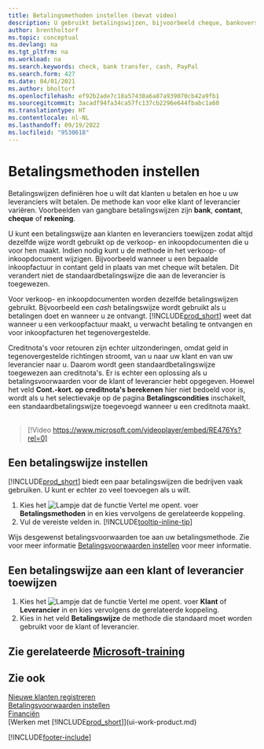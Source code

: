 ```yaml
---
title: Betalingsmethoden instellen (bevat video)
description: U gebruikt betalingswijzen, bijvoorbeeld cheque, bankoverschrijving, contant geld of PayPal, om te bepalen hoe verkoop- en inkoopfacturen worden betaald.
author: brentholtorf
ms.topic: conceptual
ms.devlang: na
ms.tgt_pltfrm: na
ms.workload: na
ms.search.keywords: check, bank transfer, cash, PayPal
ms.search.form: 427
ms.date: 04/01/2021
ms.author: bholtorf
ms.openlocfilehash: ef92b2ade7c18a57438a6a87a939070cb42a9fb1
ms.sourcegitcommit: 3acadf94fa34ca57fc137cb2296e644fbabc1a60
ms.translationtype: HT
ms.contentlocale: nl-NL
ms.lasthandoff: 09/19/2022
ms.locfileid: "9530618"
---
```

# <a name="set-up-payment-methods"></a>Betalingsmethoden instellen

Betalingswijzen definiëren hoe u wilt dat klanten u betalen en hoe u uw leveranciers wilt betalen. De methode kan voor elke klant of leverancier variëren. Voorbeelden van gangbare betalingswijzen zijn **bank**, **contant**, **cheque** of **rekening**.

U kunt een betalingswijze aan klanten en leveranciers toewijzen zodat altijd dezelfde wijze wordt gebruikt op de verkoop- en inkoopdocumenten die u voor hen maakt. Indien nodig kunt u de methode in het verkoop- of inkoopdocument wijzigen. Bijvoorbeeld wanneer u een bepaalde inkoopfactuur in contant geld in plaats van met cheque wilt betalen. Dit verandert niet de standaardbetalingswijze die aan de leverancier is toegewezen.

Voor verkoop- en inkoopdocumenten worden dezelfde betalingswijzen gebruikt. Bijvoorbeeld een _cash_ betalingswijze wordt gebruikt als u betalingen doet en wanneer u ze ontvangt. [!INCLUDE[prod_short](includes/prod_short.md)] weet dat wanneer u een verkoopfactuur maakt, u verwacht betaling te ontvangen en voor inkoopfacturen het tegenovergestelde.

Creditnota's voor retouren zijn echter uitzonderingen, omdat geld in tegenovergestelde richtingen stroomt, van u naar uw klant en van uw leverancier naar u. Daarom wordt geen standaardbetalingswijze toegewezen aan creditnota's. Er is echter een oplossing als u betalingsvoorwaarden voor de klant of leverancier hebt opgegeven. Hoewel het veld **Cont.-kort. op creditnota's berekenen** hier niet bedoeld voor is, wordt als u het selectievakje op de pagina **Betalingscondities** inschakelt, een standaardbetalingswijze toegevoegd wanneer u een creditnota maakt. <br><br>  

> [!Video https://www.microsoft.com/videoplayer/embed/RE476Ys?rel=0]

## <a name="to-set-up-a-payment-method"></a>Een betalingswijze instellen

[!INCLUDE[prod_short](includes/prod_short.md)] biedt een paar betalingswijzen die bedrijven vaak gebruiken. U kunt er echter zo veel toevoegen als u wilt.

1. Kies het ![Lampje dat de functie Vertel me opent.](media/ui-search/search_small.png "Vertel me wat u wilt doen") voer **Betalingsmethoden** in en kies vervolgens de gerelateerde koppeling.
2. Vul de vereiste velden in. [!INCLUDE[tooltip-inline-tip](includes/tooltip-inline-tip_md.md)]

Wijs desgewenst betalingsvoorwaarden toe aan uw betalingsmethode. Zie voor meer informatie [Betalingsvoorwaarden instellen](finance-payment-terms.md) voor meer informatie.  

## <a name="to-assign-a-payment-method-to-a-customer-or-vendor"></a>Een betalingswijze aan een klant of leverancier toewijzen

1. Kies het ![Lampje dat de functie Vertel me opent.](media/ui-search/search_small.png "Vertel me wat u wilt doen") voer **Klant** of **Leverancier** in en kies vervolgens de gerelateerde koppeling.
2. Kies in het veld **Betalingswijze** de methode die standaard moet worden gebruikt voor de klant of leverancier.

## <a name="see-related-microsoft-training"></a>Zie gerelateerde [Microsoft-training](/training/modules/cash-management-dynamics-365-business-central/)

## <a name="see-also"></a>Zie ook

[Nieuwe klanten registreren](sales-how-register-new-customers.md)  
[Betalingsvoorwaarden instellen](finance-payment-terms.md)  
[Financiën](finance.md)  
[Werken met [!INCLUDE[prod_short](includes/prod_short.md)]](ui-work-product.md)  


[!INCLUDE[footer-include](includes/footer-banner.md)]
